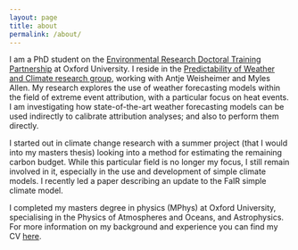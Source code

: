 ```yaml
---
layout: page
title: about
permalink: /about/
---
```


I am a PhD student on the [Environmental Research Doctoral Training Partnership](https://www.environmental-research.ox.ac.uk/) at Oxford University. I reside in the [Predictability of Weather and Climate research group](https://www2.physics.ox.ac.uk/research/predictability-of-weather-and-climate), working with Antje Weisheimer and Myles Allen. My research explores the use of weather forecasting models within the field of extreme event attribution, with a particular focus on heat events. I am investigating how state-of-the-art weather forecasting models can be used indirectly to calibrate attribution analyses; and also to perform them directly. 

I started out in climate change research with a summer project (that I would into my masters thesis) looking into a method for estimating the remaining carbon budget. While this particular field is no longer my focus, I still remain involved in it, especially in the use and development of simple climate models. I recently led a paper describing an update to the FaIR simple climate model. 

I completed my masters degree in physics (MPhys) at Oxford University, specialising in the Physics of Atmospheres and Oceans, and Astrophysics. For more information on my background and experience you can find my CV [here](https://docs.google.com/document/d/1c_ueyKmrRddf66eeiMvK-LUWpqrqEW9iJXrO03tGYLY/edit?usp=sharing).

<!-- Suggest splitting html into:
default
page
post
head
sidebar
masthead

# heading 1
## heading 2
### heading 3
#### heading 4
##### heading 5
###### heading 6

test of normal *italic* **bold** `inline` [link](link) text

```
codeblock
```
```python
import python_codeblock
for b in c:
    a=b
```
* list1
* list2

1. item1
2. item2

> blockquote

a

b

c

d

e

f

g

h

i

j

k

l

m

n

o

p

q

r

s

t

u

v

w

x

y

z -->